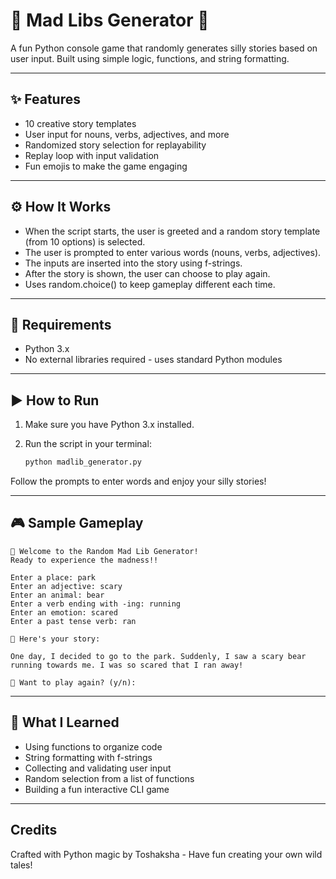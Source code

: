 # 🧠 Mad Libs Generator 🎲

A fun Python console game that randomly generates silly stories based on user input. Built using simple logic, functions, and string formatting.

---

## ✨ Features

- 10 creative story templates
- User input for nouns, verbs, adjectives, and more
- Randomized story selection for replayability
- Replay loop with input validation
- Fun emojis to make the game engaging

---

## ⚙️ How It Works
- When the script starts, the user is greeted and a random story template (from 10 options) is selected.
- The user is prompted to enter various words (nouns, verbs, adjectives).
- The inputs are inserted into the story using f-strings.
- After the story is shown, the user can choose to play again.
- Uses random.choice() to keep gameplay different each time.

---

## 🧰 Requirements
- Python 3.x
- No external libraries required - uses standard Python modules

---

## ▶️ How to Run

1. Make sure you have Python 3.x installed.
2. Run the script in your terminal:

    ```bash
    python madlib_generator.py
Follow the prompts to enter words and enjoy your silly stories!

---

## 🎮 Sample Gameplay

```
🎲 Welcome to the Random Mad Lib Generator!
Ready to experience the madness!!

Enter a place: park
Enter an adjective: scary
Enter an animal: bear
Enter a verb ending with -ing: running
Enter an emotion: scared
Enter a past tense verb: ran

🎉 Here's your story:

One day, I decided to go to the park. Suddenly, I saw a scary bear running towards me. I was so scared that I ran away!

🎉 Want to play again? (y/n):
```

---

## 📝 What I Learned

- Using functions to organize code
- String formatting with f-strings
- Collecting and validating user input
- Random selection from a list of functions
- Building a fun interactive CLI game

---

## Credits
Crafted with Python magic by Toshaksha - Have fun creating your own wild tales!
